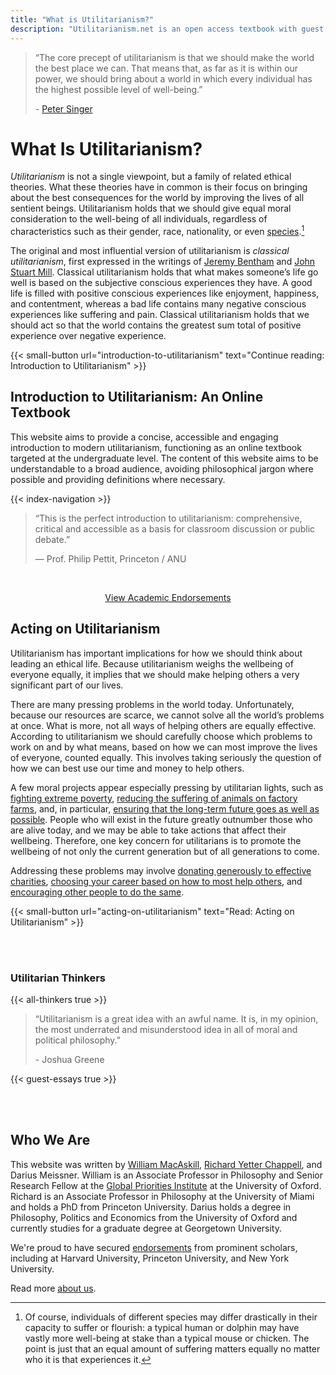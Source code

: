 ```yaml
---
title: "What is Utilitarianism?"
description: "Utilitarianism.net is an open access textbook with guest essays, study guides, and other resources"
---
```


<div class="dark-background">

<div class="homepage-center">

> “The core precept of utilitarianism is that we should make the world the best place we can. That means that, as far as it is within our power, we should bring about a world in which every individual has the highest possible level of well-being.”
>
> \- [Peter Singer](/utilitarian-thinker/peter-singer)

</div>

</div>

<div class="homepage-center">

# What Is Utilitarianism?

_Utilitarianism_ is not a single viewpoint, but a family of related ethical theories. What these theories have in common is their focus on bringing about the best consequences for the world by improving the lives of all sentient beings. Utilitarianism holds that we should give equal moral consideration to the well-being of all individuals, regardless of characteristics such as their gender, race, nationality, or even [species](/guest-essays/utilitarianism-and-nonhuman-animals#the-moral-status-of-animals).[^1]

The original and most influential version of utilitarianism is _classical utilitarianism_, first expressed in the writings of [Jeremy Bentham](/utilitarian-thinker/jeremy-bentham) and [John Stuart Mill](/utilitarian-thinker/john-stuart-mill). Classical utilitarianism holds that what makes someone’s life go well is based on the subjective conscious experiences they have. A good life is filled with positive conscious experiences like enjoyment, happiness, and contentment, whereas a bad life contains many negative conscious experiences like suffering and pain. Classical utilitarianism holds that we should act so that the world contains the greatest sum total of positive experience over negative experience.

{{< small-button url="introduction-to-utilitarianism" text="Continue reading: Introduction to Utilitarianism" >}}

</div>

<div class="dark-background">

<div class="homepage-center">

## Introduction to Utilitarianism: An Online Textbook

This website aims to provide a concise, accessible and engaging introduction to modern utilitarianism, functioning as an online textbook targeted at the undergraduate level. The content of this website aims to be understandable to a broad audience, avoiding philosophical jargon where possible and providing definitions where necessary.

{{< index-navigation >}}

> “This is the perfect introduction to utilitarianism: comprehensive, critical and accessible as a basis for classroom discussion or public debate.”
>
> <span class="smaller">— Prof. Philip Pettit, Princeton / ANU</span>

<center>
<br>

[View Academic Endorsements](/about#endorsements)

</center>

</div>

</div>

<div class="homepage-center">

## Acting on Utilitarianism

Utilitarianism has important implications for how we should think about leading an ethical life. Because utilitarianism weighs the wellbeing of everyone equally, it implies that we should make helping others a very significant part of our lives.

There are many pressing problems in the world today. Unfortunately, because our resources are scarce, we cannot solve all the world’s problems at once. What is more, not all ways of helping others are equally effective. According to utilitarianism we should carefully choose which problems to work on and by what means, based on how we can most improve the lives of everyone, counted equally. This involves taking seriously the question of how we can best use our time and money to help others.

A few moral projects appear especially pressing by utilitarian lights, such as [fighting extreme poverty](/acting-on-utilitarianism#global-health-and-development), [reducing the suffering of animals on factory farms](/acting-on-utilitarianism#farm-animal-welfare), and, in particular, [ensuring that the long-term future goes as well as possible](/acting-on-utilitarianism#existential-risk-reduction). People who will exist in the future greatly outnumber those who are alive today, and we may be able to take actions that affect their wellbeing. Therefore, one key concern for utilitarians is to promote the wellbeing of not only the current generation but of all generations to come.

Addressing these problems may involve [donating generously to effective charities](/acting-on-utilitarianism#charitable-giving), [choosing your career based on how to most help others](/acting-on-utilitarianism#career-choice), and [encouraging other people to do the same](/acting-on-utilitarianism#outreach).

{{< small-button url="acting-on-utilitarianism" text="Read: Acting on Utilitarianism" >}}

<br>
<br>

### Utilitarian Thinkers

{{< all-thinkers true >}}

</div>

<div class="dark-background">

<div class="homepage-center">

> “Utilitarianism is a great idea with an awful name. It is, in my opinion, the most underrated and misunderstood idea in all of moral and political philosophy.”
>
> \- Joshua Greene

</div>

</div>

<div class="homepage-center">

{{< guest-essays true >}}

<br>
<br>

## Who We Are

This website was written by [William MacAskill](http://www.williammacaskill.com/), [Richard Yetter Chappell](http://yetterchappell.net/Richard/), and Darius Meissner. William is an Associate Professor in Philosophy and Senior Research Fellow at the [Global Priorities Institute](https://globalprioritiesinstitute.org/) at the University of Oxford. Richard is an Associate Professor in Philosophy at the University of Miami and holds a PhD from Princeton University. Darius holds a degree in Philosophy, Politics and Economics from the University of Oxford and currently studies for a graduate degree at Georgetown University.

We're proud to have secured [endorsements](/about#endorsements) from prominent scholars, including at Harvard University, Princeton University, and New York University.

Read more [about us](/about).

</div>

[^1]: Of course, individuals of different species may differ drastically in their capacity to suffer or flourish: a typical human or dolphin may have vastly more well-being at stake than a typical mouse or chicken. The point is just that an equal amount of suffering matters equally no matter who it is that experiences it.
